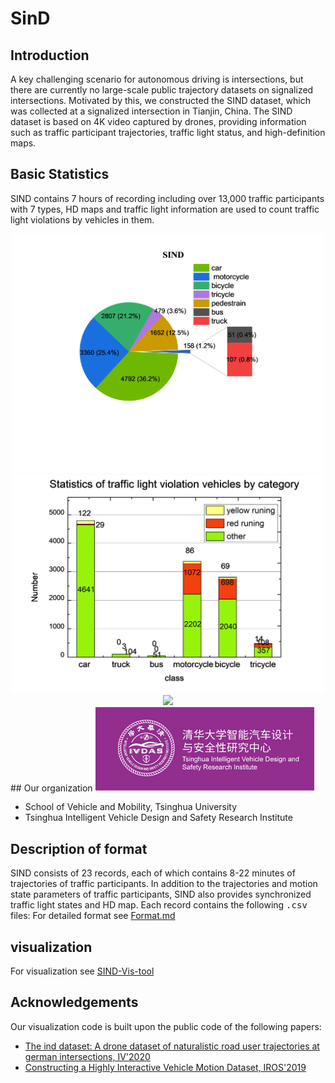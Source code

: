 # SinD
## Introduction
A key challenging scenario for autonomous driving is intersections, but there are currently no large-scale public trajectory datasets on signalized intersections. Motivated by this, we constructed the SIND dataset, which was collected at a signalized intersection in Tianjin, China. The SIND dataset is based on 4K video captured by drones, providing information such as traffic participant trajectories, traffic light status, and high-definition maps.  
## Basic Statistics
SIND contains 7 hours of recording including over 13,000 traffic participants with 7 types,  HD maps and traffic light information are used to count traffic light violations by vehicles in them.  
<div align=center>
<img src="doc/Number and proportion of categories.png" width = 500><img src="doc/veh-traffic light violation.png" width = 500>  
</div>  
<div align=center>
<img src="doc/SIND.jpg">
</div>  
## Our organization
<img src="doc/logo.png" width = 350>

- School of Vehicle and Mobility, Tsinghua University
- Tsinghua Intelligent Vehicle Design and Safety Research Institute


## Description of format

SIND consists of 23 records, each of which contains 8-22 minutes of trajectories of traffic participants. In addition to the trajectories and motion state parameters of traffic participants, SIND also provides synchronized traffic light states and HD map. Each record contains the following <kbd>.csv</kbd> files:
For detailed format see [Format.md](Format.md#sdd)  

## visualization  
For visualization see [SIND-Vis-tool](https://github.com/SOTIF-AVLab/SinD/tree/main/SIND-Vis-tool)

## Acknowledgements

Our visualization code is built upon the public code of the following papers:
* [ The ind dataset: A drone dataset of naturalistic road user trajectories at german intersections, IV'2020](https://github.com/ika-rwth-aachen/drone-dataset-tools)
* [Constructing a Highly Interactive Vehicle Motion Dataset, IROS'2019](https://github.com/interaction-dataset/interaction-dataset)
